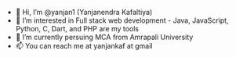 - 👋 Hi, I’m @yanjan1 (Yanjanendra Kafaltiya)
- 👀 I’m interested in Full stack web development - Java, JavaScript, Python, C, Dart, and PHP are my tools
- 🌱 I’m currently persuing MCA from Amrapali University
- 📫 You can reach me at yanjankaf at gmail

<!---
yanjan1/yanjan1 is a ✨ special ✨ repository because its `README.md` (this file) appears on your GitHub profile.
You can click the Preview link to take a look at your changes.
--->
